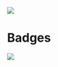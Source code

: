 <img src="https://i.imgur.com/qEosYDH.png">

# Badges

 <a href="#">
    <img src="(https://github.com/anas-elgarhy/cool-badges/blob/master/svg/devices/cisco.svg)">
 </a>  
